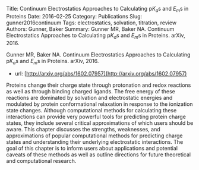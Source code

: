 Title: Continuum Electrostatics Approaches to Calculating p$K_a$s and $E_m$s in Proteins
Date: 2016-02-25
Category: Publications
Slug: gunner2016continuum
Tags: electrostatics, solvation, titration, review
Authors: Gunner, Baker
Summary: Gunner MR, Baker NA. Continuum Electrostatics Approaches to Calculating p$K_a$s and $E_m$s in Proteins. arXiv, 2016. 

Gunner MR, Baker NA. Continuum Electrostatics Approaches to Calculating p$K_a$s and $E_m$s in Proteins. arXiv, 2016. 

* url: [http://arxiv.org/abs/1602.07957](http://arxiv.org/abs/1602.07957)

Proteins change their charge state through protonation and redox reactions as well as through binding charged ligands. The free energy of these reactions are dominated by solvation and electrostatic energies and modulated by protein conformational relaxation in response to the ionization state changes. Although computational methods for calculating these interactions can provide very powerful tools for predicting protein charge states, they include several critical approximations of which users should be aware. This chapter discusses the strengths, weaknesses, and approximations of popular computational methods for predicting charge states and understanding their underlying electrostatic interactions. The goal of this chapter is to inform users about applications and potential caveats of these methods as well as outline directions for future theoretical and computational research.
